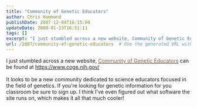 ```yaml
---
title: "Community of Genetic Educators"
author: Chris Hammond
publishDate: 2007-12-04T16:15:00
updateDate: 2008-01-23T16:51:11
tags: []
excerpt: "I just stumbled across a new website, Community of Genetic Educators can be found at https://www.coge.nih.gov/It looks to be a new community dedicated to science educators focused in the field of genetics. If you're looking for genetic information for you classroom be sure to sign up. I think I've even figured out what software the site runs on, which makes it all that much..."
url: /2007/community-of-genetic-educators  # Use the generated URL with year
---
```

I just stumbled across a new website, <A href="https://www.coge.nih.gov/"><FONT color=#776644>Community of Genetic Educators</FONT></A> can be found at <A href="https://www.coge.nih.gov/"><FONT color=#776644>https://www.coge.nih.gov/</FONT></A><BR><BR>It looks to be a new community dedicated to science educators focused in the field of genetics. If you're looking for genetic information for you classroom be sure to sign up. I think I've even figured out what software the site runs on, which makes it all that much cooler!
